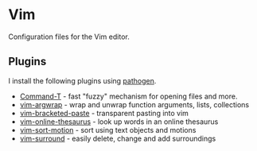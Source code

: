 # Vim

Configuration files for the Vim editor.

## Plugins

I install the following plugins using [pathogen](https://github.com/tpope/vim-pathogen).

* [Command-T](https://github.com/wincent/command-t) - fast "fuzzy" mechanism
  for opening files and more.
* [vim-argwrap](https://github.com/FooSoft/vim-argwrap) - wrap and unwrap function arguments, lists, collections
* [vim-bracketed-paste](https://github.com/ConradIrwin/vim-bracketed-paste) - transparent pasting into vim
* [vim-online-thesaurus](https://github.com/beloglazov/vim-online-thesaurus) - look up words in an online thesaurus
* [vim-sort-motion](https://github.com/christoomey/vim-sort-motion) - sort using text objects and motions
* [vim-surround](https://github.com/tpope/vim-surround) - easily delete, change and add surroundings
